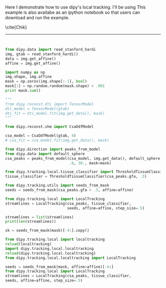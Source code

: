 
Here I demonstrate how to use dipy's local tracking. I'll be using 
This example is also availabe as an ipython notebook so that users can download and run the example.

\cite{Chik}
****

``` python


from dipy.data import read_stanford_hardi
img, gtab = read_stanford_hardi()
data = img.get_affine()
affine = img.get_affine()
```


```python
import numpy as np
img.shape, img.affine
mask = np.zeros(img.shape[:-1], bool)
mask[:] = np.random.random(mask.shape) < .001
print mask.sum()
```

```python
"""
from dipy.reconst.dti import TensorModel
dti_model = TensorModel(gtab)
dti_fit = dti_model.fit(img.get_data(), mask)
"""
```


```python
from dipy.reconst.shm import CsaOdfModel

csa_model = CsaOdfModel(gtab, 4)
# csa_fit = csa_model.fit(img.get_data(), mask)
```


```python
from dipy.direction import peaks_from_model
from dipy.data import default_sphere
csa_peaks = peaks_from_model(csa_model, img.get_data(), default_sphere,
                             .8, 30., mask=mask)
```


```python
from dipy.tracking.local.tissue_classifier import ThresholdTissueClassifier
tissue_classifier = ThresholdTissueClassifier(csa_peaks.gfa, .3)
```


```python
from dipy.tracking.utils import seeds_from_mask
seeds = seeds_from_mask(csa_peaks.gfa > .3, affine=affine)
```


```python
from dipy.tracking.local import LocalTracking
streamlines = LocalTracking(csa_peaks, tissue_classifier,
                            seeds, affine=affine, step_size=.5)
```


```python
streamlines = list(streamlines)
print(len(streamlines))
```


```python
sk = seeds_from_mask(mask)[-4:].copy()
```


```python
from dipy.tracking.local import localtracking
reload(localtracking)
import dipy.tracking.local.localtracking
reload(dipy.tracking.local.localtracking)
from dipy.tracking.local.localtracking import LocalTracking
```


```python
seeds = seeds_from_mask(mask, affine=affine)[-4:]
from dipy.tracking.local import LocalTracking
streamlines = LocalTracking(csa_peaks, tissue_classifier,
seeds, affine=affine, step_size=.5)
```
